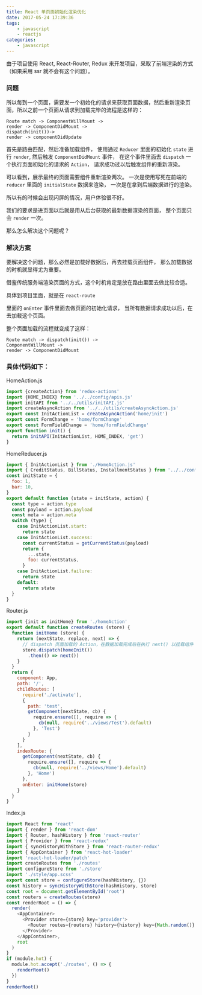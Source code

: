 ```yaml
---
title: React 单页面初始化渲染优化
date: 2017-05-24 17:39:36
tags:
	- javascript
	- reactjs
categories:
	- javascript
---
```


由于项目使用 React, React-Router, Redux 来开发项目，采取了前端渲染的方式（如果采用 ssr 就不会有这个问题）。

### 问题

所以每到一个页面，需要发一个初始化的请求来获取页面数据，然后重新渲染页面，所以之前一个页面从请求到加载完毕的流程是这样的：


```
Route match -> ComponentWillMount ->  
render -> ComponentDidMount -> 
dispatch(init())->  
render -> componentDidUpdate
```


首先是路由匹配，然后准备加载组件，
使用通过 `Reducer` 里面的初始化 `state` 进行 `render`, 
然后触发 `ComponentDidMount` 事件，
在这个事件里面去 `dispatch` 一个执行页面初始化的请求的 `Action`，
请求成功过以后触发组件的重新渲染。


可以看到，展示最终的页面需要组件重新渲染两次。
一次是使用写死在前端的 `reducer` 里面的 `initialState` 数据来渲染，
一次是在拿到后端数据进行的渲染。

所以有的时候会出现闪屏的情况，用户体验很不好。

我们的要求是进页面以后就是用从后台获取的最新数据渲染的页面，
整个页面只会 `render` 一次。

那么怎么解决这个问题呢？

### 解决方案


要解决这个问题，那么必然是加载好数据后，再去挂载页面组件，
那么加载数据的时机就显得尤为重要。


借鉴传统服务端渲染页面的方式，这个时机肯定是放在路由里面去做比较合适。

具体到项目里面，就是在 `react-route`

里面的 `onEnter` 事件里面去做页面的初始化请求，
当所有数据请求成功以后，在去加载这个页面。

整个页面加载的流程就变成了这样：

```
Route match -> dispatch(init()) ->
ComponentWillMount ->  
render -> ComponentDidMount
```

### 具体代码如下：

HomeAction.js

```js
import {createAction} from 'redux-actions'
import {HOME_INDEX} from '../../config/apis.js'
import initAPI from '../../utils/initAPI.js'
import createAsyncAction from '../../utils/createAsyncAction.js'
export const InitActionList = createAsyncAction('home/init')
export const FormChange = 'home/formChange'
export const FormFieldChange = 'home/formFieldChange'
export function init() {
  return initAPI(InitActionList, HOME_INDEX, 'get')
}

```

HomeReducer.js

```js
import { InitActionList } from './HomeAction.js'
import { CreditStatus, BillStatus, InstallmentStatus } from '../../config/constant'
const initState = {
  foo: 1,
  bar: 10,
}
export default function (state = initState, action) {
  const type = action.type
  const payload = action.payload
  const meta = action.meta
  switch (type) {
    case InitActionList.start:
      return state
    case InitActionList.success:
      const currentStatus = getCurrentStatus(payload)
      return {
        ...state,
        foo: currentStatus,
      }
    case InitActionList.failure:
      return state
    default:
      return state
  }
}
```

Router.js

```js
import {init as initHome} from './homeAction'
export default function createRoutes (store) {
  function initHome (store) {
    return (nextState, replace, next) => {
      // dispatch 页面加载的 Action，在数据加载完成后在执行 next() 以挂载组件
      store.dispatch(homeInit())
        .then(() => next())
    }
  }
  return {
    component: App,
    path: '/',
    childRoutes: [
      require('./activate'),
      {
        path: 'test',
        getComponent(nextState, cb) {
          require.ensure([], require => {
            cb(null, require('../views/Test').default)
          }, 'Test')
        }
      }
    ],
    indexRoute: {
      getComponent(nextState, cb) {
        require.ensure([], require => {
          cb(null, require('../views/Home').default)
        }, 'Home')
      },
      onEnter: initHome(store)
    }
  }
}
```

Index.js

```js
import React from 'react'
import { render } from 'react-dom'
import { Router, hashHistory } from 'react-router'
import { Provider } from 'react-redux'
import { syncHistoryWithStore } from 'react-router-redux'
import { AppContainer } from 'react-hot-loader'
import 'react-hot-loader/patch'
import createRoutes from './routes'
import configureStore from './store'
import './style/app.scss'
export const store = configureStore(hashHistory, {})
const history = syncHistoryWithStore(hashHistory, store)
const root = document.getElementById('root')
const routers = createRoutes(store)
const renderRoot = () => {
  render(
    <AppContainer>
      <Provider store={store} key='provider'>
        <Router routes={routers} history={history} key={Math.random()} />
      </Provider>
    </AppContainer>,
    root
  )
}
if (module.hot) {
  module.hot.accept('./routes', () => {
    renderRoot()
  })
}
renderRoot()
```